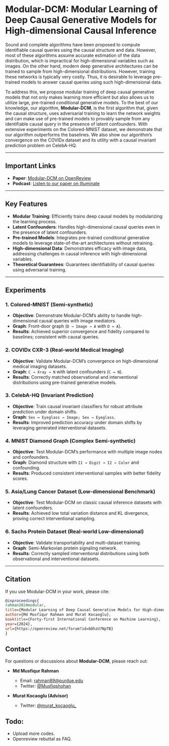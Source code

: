 
# Modular-DCM: Modular Learning of Deep Causal Generative Models for High-dimensional Causal Inference

Sound and complete algorithms have been proposed to compute identifiable causal queries using the causal structure and data. However, most of these algorithms assume accurate estimation of the data distribution, which is impractical for high-dimensional variables such as images. On the other hand, modern deep generative architectures can be trained to sample from high-dimensional distributions. However, training these networks is typically very costly. Thus, it is desirable to leverage pre-trained models to answer causal queries using such high-dimensional data. 

To address this, we propose modular training of deep causal generative models that not only makes learning more efficient but also allows us to utilize large, pre-trained conditional generative models. To the best of our knowledge, our algorithm, **Modular-DCM**, is the first algorithm that, given the causal structure, uses adversarial training to learn the network weights and can make use of pre-trained models to provably sample from any identifiable causal query in the presence of latent confounders. With extensive experiments on the Colored-MNIST dataset, we demonstrate that our algorithm outperforms the baselines. We also show our algorithm’s convergence on the COVIDx dataset and its utility with a causal invariant prediction problem on CelebA-HQ.

---
## Important Links

- **Paper**: [Modular-DCM on OpenReview](https://openreview.net/forum?id=bOhzU7NpTB)  
- **Podcast**: [Listen to our paper on Illuminate](https://illuminate.google.com/library?play=9733Qf_PyJhB)

---

## Key Features
- **Modular Training**: Efficiently trains deep causal models by modularizing the learning process.
- **Latent Confounders**: Handles high-dimensional causal queries even in the presence of latent confounders.
- **Pre-trained Models**: Integrates pre-trained conditional generative models to leverage state-of-the-art architectures without retraining.
- **High-dimensional Data**: Demonstrates efficacy with image data, addressing challenges in causal inference with high-dimensional variables.
- **Theoretical Guarantees**: Guarantees identifiability of causal queries using adversarial training.

---

## Experiments

### 1. Colored-MNIST (Semi-synthetic)
- **Objective**: Demonstrate Modular-DCM’s ability to handle high-dimensional causal queries with image mediators.
- **Graph**: Front-door graph (`D → Image → A` with `D ↔ A`).
- **Results**: Achieved superior convergence and fidelity compared to baselines; consistent with causal queries.

### 2. COVIDx CXR-3 (Real-world Medical Imaging)
- **Objective**: Validate Modular-DCM’s convergence on high-dimensional medical imaging datasets.
- **Graph**: `C → Xray → N` with latent confounders (`C ↔ N`).
- **Results**: Correctly matched observational and interventional distributions using pre-trained generative models.

### 3. CelebA-HQ (Invariant Prediction)
- **Objective**: Train causal invariant classifiers for robust attribute prediction under domain shifts.
- **Graph**: `Sex ↔ Eyeglass → Image; Sex → Eyeglass`.
- **Results**: Improved prediction accuracy under domain shifts by leveraging generated interventional datasets.

### 4. MNIST Diamond Graph (Complex Semi-synthetic)
- **Objective**: Test Modular-DCM’s performance with multiple image nodes and confounders.
- **Graph**: Diamond structure with `I1 → Digit → I2 → Color` and confounding.
- **Results**: Produced consistent interventional samples with better fidelity scores.

### 5. Asia/Lung Cancer Dataset (Low-dimensional Benchmark)
- **Objective**: Test Modular-DCM on classic causal inference datasets with latent confounders.
- **Results**: Achieved low total variation distance and KL divergence, proving correct interventional sampling.

### 6. Sachs Protein Dataset (Real-world Low-dimensional)
- **Objective**: Validate transportability and multi-dataset training.
- **Graph**: Semi-Markovian protein signaling network.
- **Results**: Correctly sampled interventional distributions using both observational and interventional datasets.



---


## Citation

If you use Modular-DCM in your work, please cite:

```bibtex
@inproceedings{
rahman2024modular,
title={Modular Learning of Deep Causal Generative Models for High-dimensional Causal Inference},
author={Md Musfiqur Rahman and Murat Kocaoglu},
booktitle={Forty-first International Conference on Machine Learning},
year={2024},
url={https://openreview.net/forum?id=bOhzU7NpTB}
}
```

## Contact

For questions or discussions about **Modular-DCM**, please reach out:

- **Md Musfiqur Rahman**  
  - Email: [rahman89@purdue.edu](mailto:rahman89@purdue.edu)  
  - Twitter: [@Musfiqshohan](https://twitter.com/Musfiqshohan)

- **Murat Kocaoglu (Advisor)**  
  - Twitter: [@murat_kocaoglu_](https://twitter.com/murat_kocaoglu_)


## Todo:
- Upload more codes.
- Openreview rebuttal as FAQ.
